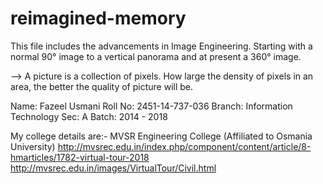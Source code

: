 # reimagined-memory

This file includes the advancements in Image Engineering. Starting with a normal 90° image to a vertical panorama and at present a 360° image.  

--> A picture is a collection of pixels. How large the density of pixels in an area, the better the quality of picture will be. 

Name: Fazeel Usmani
Roll No: 2451-14-737-036
Branch: Information Technology
Sec: A
Batch: 2014 - 2018

My college details are:- 
MVSR Engineering College (Affiliated to Osmania University)
http://mvsrec.edu.in/index.php/component/content/article/8-hmarticles/1782-virtual-tour-2018
http://mvsrec.edu.in/images/VirtualTour/Civil.html
